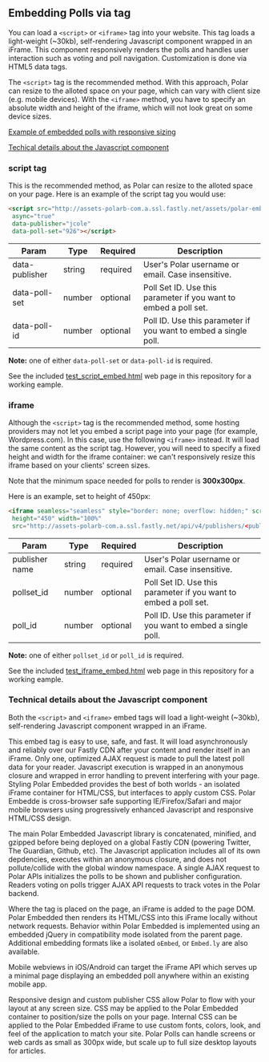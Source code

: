 ## Embedding Polls via tag

You can load a `<script>` or `<iframe>` tag into your website.  This tag loads a light-weight (~30kb), self-rendering Javascript component wrapped in an iFrame.  This component responsively renders the polls and handles user interaction such as voting and poll navigation.  Customization is done via HTML5 data tags.

The `<script>` tag is the recommended method. With this approach, Polar can resize to the alloted space on your page, which can vary with client size (e.g. mobile devices).  With the `<iframe>` method, you have to specify an absolute width and height of the iframe, which will not look great on some device sizes.

[Example of embedded polls with responsive sizing](http://polarb.com/publishers/poll_sets/926/preview)

[Techical details about the Javascript component](#techdetails)

### script tag

This is the recommended method, as Polar can resize to the alloted space on your page.  Here is an example of the script tag you would use:

```HTML
<script src="http://assets-polarb-com.a.ssl.fastly.net/assets/polar-embedded.js" 
 async="true" 
 data-publisher="jcole"
 data-poll-set="926"></script>
```

Param | Type | Required | Description
-----|------|----------|--------------
data-publisher| string | required | User's Polar username or email.  Case insensitive.
data-poll-set | number | optional | Poll Set ID.  Use this parameter if you want to embed a poll set.
data-poll-id | number | optional | Poll ID. Use this parameter if you want to embed a single poll.

**Note:** one of either `data-poll-set` or `data-poll-id` is required.
  
See the included [test\_script\_embed.html](test_script_embed.html) web page in this repository for a working eample.

### iframe

Although the `<script>` tag is the recommended method, some hosting providers may not let you embed a script page into your page (for example, Wordpress.com).  In this case, use the following `<iframe>` instead.  It will load the same content as the script tag.  However, you will need to specify a fixed height and width for the iframe container: we can't responsively resize this iframe based on your clients' screen sizes.

Note that the minimum space needed for polls to render is **300x300px**.

Here is an example, set to height of 450px:

```HTML
<iframe seamless="seamless" style="border: none; overflow: hidden;" scrolling="no"
 height="450" width="100%" 
 src="http://assets-polarb-com.a.ssl.fastly.net/api/v4/publishers/<publisher name>/embedded_polls/iframe?pollset_id=<poll set ID>"></iframe>
```

Param | Type | Required | Description
-----|------|----------|--------------
publisher name | string | required | User's Polar username or email.  Case insensitive.
pollset_id | number | optional | Poll Set ID.  Use this parameter if you want to embed a poll set.
poll_id | number | optional | Poll ID. Use this parameter if you want to embed a single poll.

**Note:** one of either `pollset_id` or `poll_id` is required.  

See the included [test\_iframe\_embed.html](test_iframe_embed.html) web page in this repository for a working eample.

### <a name="techdetails"></a> Technical details about the Javascript component

Both the `<script>` and `<iframe>` embed tags will load a light-weight (~30kb), self-rendering Javascript component wrapped in an iFrame.

This embed tag is easy to use, safe, and fast.  It will load asynchronously and reliably over our Fastly CDN after your content and render itself in an iFrame.  Only one, optimized AJAX request is made to pull the latest poll data for your reader.  Javascript execution is wrapped in an anonymous closure and wrapped in error handling to prevent interfering with your page.  Styling Polar Embedded provides the best of both worlds - an isolated iFrame container for HTML/CSS, but interfaces to apply custom CSS. Polar Embedde is cross-browser safe supporting IE/Firefox/Safari and major mobile browsers using progressively enhanced Javascript and responsive HTML/CSS design.

The main Polar Embedded Javascript library is concatenated, minified, and gzipped before being deployed on a global Fastly CDN (powering Twitter, The Guardian, Github, etc).  The Javascript application includes all of its own depdencies, executes within an anonymous closure, and does not pollute/collide with the global window namespace.  A single AJAX request to Polar APIs initializes the polls to be shown and publisher configuration. Readers voting on polls trigger AJAX API requests to track votes in the Polar backend.

Where the tag is placed on the page, an iFrame is added to the page DOM.  Polar Embedded then renders its HTML/CSS into this iFrame locally without network requests.  Behavior within Polar Embedded is implemented using an embedded jQuery in compatibility mode isolated from the parent page.  Additional embedding formats like a isolated `oEmbed`, or `Embed.ly` are also available.

Mobile webviews in iOS/Android can target the iFrame API which serves up a minimal page displaying an embedded poll anywhere within an existing mobile app.

Responsive design and custom publisher CSS allow Polar to flow with your layout at any screen size.  CSS may be applied to the Polar Embedded container to position/size the polls on your page.  Internal CSS can be applied to the Polar Embedded iFrame to use custom fonts, colors, look, and feel of the application to match your site.  Polar Polls can handle screens or web cards as small as 300px wide, but scale up to full size desktop layouts for articles.
